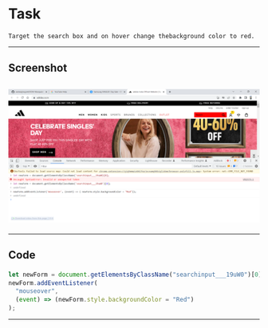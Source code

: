 # Task

    Target the search box and on hover change thebackground color to red.

---

## Screenshot

## ![Task6](./adidas%20India%20Official%20Website%20_%20Sportswear%20-%20Google%20Chrome%2011-11-2022%2019_25_33.png)

---

## Code

```javascript
let newForm = document.getElementsByClassName("searchinput___19uW0")[0];
newForm.addEventListener(
  "mouseover",
  (event) => (newForm.style.backgroundColor = "Red")
);
```

---
